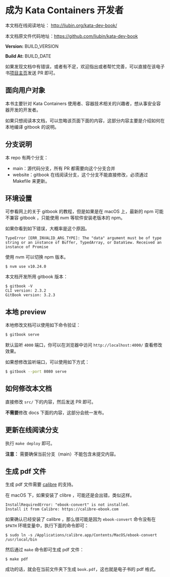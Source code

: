 # 成为 Kata Containers 开发者

本文档在线阅读地址： http://liubin.org/kata-dev-book/

本文档原文件代码地址：https://github.com/liubin/kata-dev-book

**Version:** BUILD_VERSION

**Build At:** BUILD_DATE

如果发现文档中有错误，或者有不足，欢迎指出或者帮忙完善，可以直接在该电子书[项目主页](https://github.com/liubin/kata-dev-book)发送 PR 即可。

## 面向用户对象

本书主要针对 Kata Containers 使用者、容器技术相关的兴趣者，想从事安全容器开发的开发者。

如果只想阅读本文档，可以忽略该页面下面的内容，这部分内容主要是介绍如何在本地编译 gitbook 的说明。

## 分支说明

本 repo 有两个分支：

- main：源代码分支，所有 PR 都需要向这个分支合并
- website：gitbook 在线阅读分支，这个分支不能直接修改，必须通过 Makefile 来更新。

## 环境设置

可参看网上的关于 gitbook 的教程，但是如果是在 macOS 上，最新的 npm 可能不兼容 gitbook ，只能使用 nvm 等软件安装老版本的 npm。

如果你看到如下错误，大概率是这个原因。

```
TypeError [ERR_INVALID_ARG_TYPE]: The "data" argument must be of type string or an instance of Buffer, TypedArray, or DataView. Received an instance of Promise
```

使用 nvm 可以切换 npm 版本。

```
$ nvm use v10.24.0
```

本文档开发所用 gitbook 版本：

```
$ gitbook -V
CLI version: 2.3.2
GitBook version: 3.2.3
```

## 本地 preview

本地修改文档可以使用如下命令验证：

```bash
$ gitbook serve
```

默认监听 `4000` 端口，你可以在浏览器中访问 `http://localhost:4000/` 查看修改效果。

如果想修改监听端口，可以使用如下方式：

```bash
$ gitbook --port 8080 serve
```

## 如何修改本文档

直接修改 `src/` 下的内容，然后发送 PR 即可。

**不需要**修改 docs 下面的内容，这部分会统一发布。

## 更新在线阅读分支

执行 `make deploy` 即可。

**注意：** 需要确保当前分支（main）不能包含未提交内容。

## 生成 pdf 文件

生成 pdf 文件需要 [calibre](https://calibre-ebook.com) 的支持。

在 macOS 下，如果安装了 clibre ，可能还是会出错，类似这样。

```
InstallRequiredError: "ebook-convert" is not installed.
Install it from Calibre: https://calibre-ebook.com
```

如果确认已经安装了 calibre ，那么很可能是因为 `ebook-convert` 命令没有在 `$PATH` 环境变量中，执行下面的命令即可：


```
$ sudo ln -s /Applications/calibre.app/Contents/MacOS/ebook-convert /usr/local/bin
```

然后通过 `make` 命令即可生成 pdf 文件：

```
$ make pdf
```

成功的话，就会在当前文件夹下生成 `book.pdf`，这也就是电子书的 pdf 格式。
